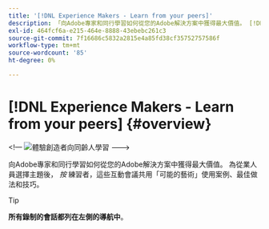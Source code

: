 ```yaml
---
title: '[!DNL Experience Makers - Learn from your peers]'
description: 「向Adobe專家和同行學習如何從您的Adobe解決方案中獲得最大價值。 [!DNL Experience Makers - Learn from your peers] 是一系列全球虛擬客戶學習活動，重點是深入研究 [!DNL Adobe Experience Cloud] 解決方案。
exl-id: 464fcf6a-e215-464e-8888-43ebebc261c3
source-git-commit: 7f16686c5832a2815e4a85fd38cf35752757586f
workflow-type: tm+mt
source-wordcount: '85'
ht-degree: 0%

---
```


# [!DNL Experience Makers - Learn from your peers] {#overview}

&lt;!— <img alt="體驗創造者向同齡人學習" src="./assets/skill-exchange.png" /> --->

向Adobe專家和同行學習如何從您的Adobe解決方案中獲得最大價值。 為從業人員選擇主題後， _按_ 練習者，這些互動會議共用「可能的藝術」使用案例、最佳做法和技巧。

>[!TIP]
>
>**所有錄制的會話都列在左側的導航中**。
